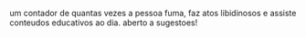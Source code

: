 um contador de quantas vezes a pessoa fuma, faz atos libidinosos e assiste conteudos educativos ao dia.
aberto a sugestoes!
